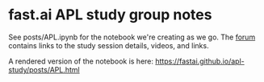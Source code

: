 # fast.ai APL study group notes

See posts/APL.ipynb for the notebook we're creating as we go. The [forum](https://forums.fast.ai/c/array-programming/56) contains links to the study session details, videos, and links.

A rendered version of the notebook is here: https://fastai.github.io/apl-study/posts/APL.html

